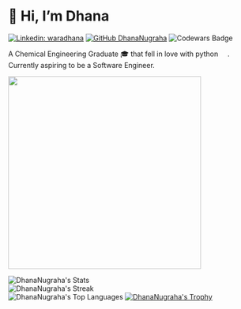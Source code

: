 # 👋 Hi, I’m Dhana

[![Linkedin: waradhana](https://img.shields.io/badge/-Dhana-blue?style=flat-square&logo=Linkedin&logoColor=white&link=https://www.linkedin.com/in/waradhana/)](https://www.linkedin.com/in/waradhana/)
[![GitHub DhanaNugraha](https://img.shields.io/github/followers/DhanaNugraha?label=follow&style=social)](https://github.com/DhanaNugraha)
![Codewars Badge](https://www.codewars.com/users/DhanaNugraha/badges/small)

A Chemical Engineering Graduate :mortar_board: that fell in love with python <img src="https://upload.wikimedia.org/wikipedia/commons/thumb/c/c3/Python-logo-notext.svg/1200px-Python-logo-notext.svg.png" width="15">. </br>
Currently aspiring to be a Software Engineer.

<img src="https://media1.giphy.com/media/v1.Y2lkPTc5MGI3NjExNjlqNW05b28xMHN6NW13ZTE0MTFjZ2hldWkxcTNlbWFkZm0yY2V4ZCZlcD12MV9pbnRlcm5hbF9naWZfYnlfaWQmY3Q9Zw/lTRuG1F4VZ3LHMpXY2/giphy.webp" width="390">

![DhanaNugraha's Stats](https://github-readme-stats.vercel.app/api?username=DhanaNugraha&theme=nightowl&show_icons=true&hide_border=true&count_private=false)</br>
![DhanaNugraha's Streak](https://github-readme-streak-stats.herokuapp.com/?user=DhanaNugraha&theme=nightowl&hide_border=true)</br>
![DhanaNugraha's Top Languages](https://github-readme-stats.vercel.app/api/top-langs/?username=DhanaNugraha&theme=nightowl&show_icons=true&hide_border=true&layout=compact)
[![DhanaNugraha's Trophy](https://github-profile-trophy.vercel.app/?username=DhanaNugraha&theme=onedark)](https://github.com/DhanaNugraha/github-profile-trophy)


